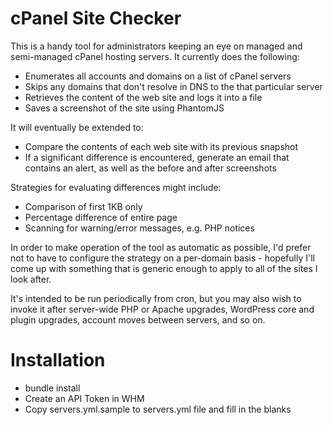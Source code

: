 cPanel Site Checker
===================

This is a handy tool for administrators keeping an eye on managed and semi-managed cPanel hosting servers. It 
currently does the following:

* Enumerates all accounts and domains on a list of cPanel servers
* Skips any domains that don't resolve in DNS to the that particular server
* Retrieves the content of the web site and logs it into a file
* Saves a screenshot of the site using PhantomJS

It will eventually be extended to:

* Compare the contents of each web site with its previous snapshot
* If a significant difference is encountered, generate an email that contains an alert, as well as
  the before and after screenshots

Strategies for evaluating differences might include:

* Comparison of first 1KB only
* Percentage difference of entire page
* Scanning for warning/error messages, e.g. PHP notices

In order to make operation of the tool as automatic as possible, I'd prefer not to have to configure the
strategy on a per-domain basis - hopefully I'll come up with something that is generic enough to apply
to all of the sites I look after.

It's intended to be run periodically from cron, but you may also wish to invoke it after server-wide
PHP or Apache upgrades, WordPress core and plugin upgrades, account moves between servers, and so on.

Installation
============

* bundle install 
* Create an API Token in WHM
* Copy servers.yml.sample to servers.yml file and fill in the blanks


